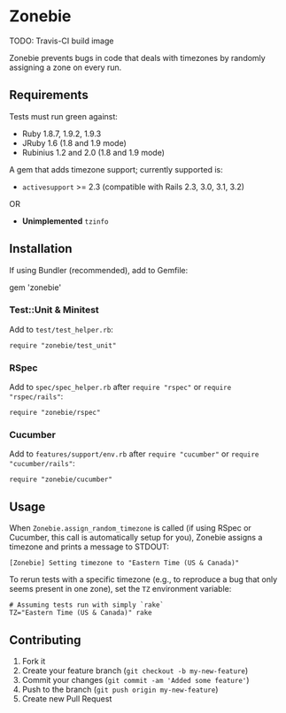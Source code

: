 # Zonebie

TODO: Travis-CI build image

Zonebie prevents bugs in code that deals with timezones by randomly assigning a
zone on every run.

## Requirements

Tests must run green against:

* Ruby 1.8.7, 1.9.2, 1.9.3
* JRuby 1.6 (1.8 and 1.9 mode)
* Rubinius 1.2 and 2.0 (1.8 and 1.9 mode)

A gem that adds timezone support; currently supported is:

* `activesupport` >= 2.3 (compatible with Rails 2.3, 3.0, 3.1, 3.2)

OR

* **Unimplemented** `tzinfo`

## Installation

If using Bundler (recommended), add to Gemfile:

   gem 'zonebie'

### Test::Unit & Minitest

Add to `test/test_helper.rb`:

    require "zonebie/test_unit"

### RSpec

Add to `spec/spec_helper.rb` after `require "rspec"` or `require "rspec/rails"`:

    require "zonebie/rspec"

### Cucumber

Add to `features/support/env.rb` after `require "cucumber"` or `require "cucumber/rails"`:

    require "zonebie/cucumber"

## Usage

When `Zonebie.assign_random_timezone` is called (if using RSpec or Cucumber,
this call is automatically setup for you), Zonebie assigns a timezone and
prints a message to STDOUT:

    [Zonebie] Setting timezone to "Eastern Time (US & Canada)"

To rerun tests with a specific timezone (e.g., to reproduce a bug that only
seems present in one zone), set the `TZ` environment variable:

    # Assuming tests run with simply `rake`
    TZ="Eastern Time (US & Canada)" rake

## Contributing

1. Fork it
2. Create your feature branch (`git checkout -b my-new-feature`)
3. Commit your changes (`git commit -am 'Added some feature'`)
4. Push to the branch (`git push origin my-new-feature`)
5. Create new Pull Request
